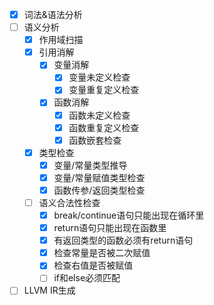 - [x] 词法&语法分析
- [ ] 语义分析
    - [x] 作用域扫描
    - [x] 引用消解
        - [x] 变量消解
            - [x] 变量未定义检查
            - [x] 变量重复定义检查
        - [x] 函数消解
            - [x] 函数未定义检查
            - [x] 函数重复定义检查
            - [x] 函数嵌套检查
    - [x] 类型检查
        - [x] 变量/常量类型推导
        - [x] 变量/常量赋值类型检查
        - [x] 函数传参/返回类型检查
    - [ ] 语义合法性检查
        - [x] break/continue语句只能出现在循环里
        - [x] return语句只能出现在函数里
        - [x] 有返回类型的函数必须有return语句
        - [x] 检查常量是否被二次赋值
        - [x] 检查右值是否被赋值
        - [ ] if和else必须匹配
- [ ] LLVM IR生成